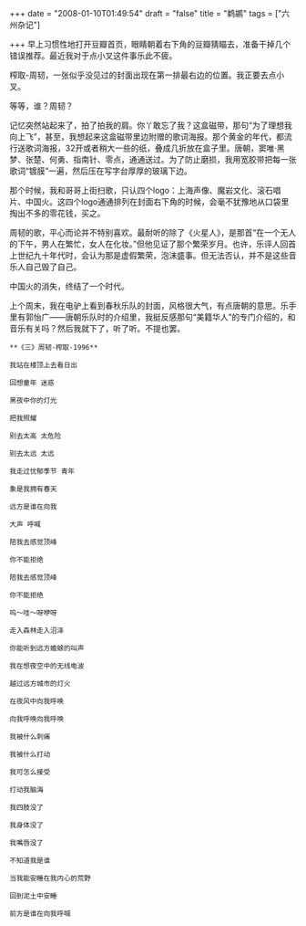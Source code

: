 +++
date = "2008-01-10T01:49:54"
draft = "false"
title = "鹈鹕"
tags = ["六州杂记"]

+++
早上习惯性地打开豆瓣首页，眼睛朝着右下角的豆瓣猜瞄去，准备干掉几个错误推荐。最近我对于点小叉这件事乐此不疲。
  
榨取-周韧，一张似乎没见过的封面出现在第一排最右边的位置。我正要去点小叉。
  
等等，谁？周韧？
  
记忆突然站起来了，拍了拍我的肩。你丫敢忘了我？这盒磁带，那句“为了理想我向上飞”，甚至，我想起来这盒磁带里边附赠的歌词海报。那个黄金的年代，都流行送歌词海报，32开或者稍大一些的纸，叠成几折放在盒子里。唐朝，窦唯·黑梦、张楚、何勇、指南针、零点，通通送过。为了防止磨损，我用宽胶带把每一张歌词“镀膜”一遍，然后压在写字台厚厚的玻璃下边。
  
那个时候，我和哥哥上街扫歌，只认四个logo：上海声像、魔岩文化、滚石唱片、中国火。这四个logo通通排列在封面右下角的时候，会毫不犹豫地从口袋里掏出不多的零花钱，买之。
  
周韧的歌，平心而论并不特别喜欢。最耐听的除了《火星人》，是那首“在一个无人的下午，男人在繁忙，女人在化妆。”但他见证了那个繁荣岁月。也许，乐评人回首上世纪九十年代时，会认为那是虚假繁荣，泡沫盛事。但无法否认，并不是这些音乐人自己毁了自己。
  
中国火的消失，终结了一个时代。
  
上个周末，我在电驴上看到春秋乐队的封面，风格很大气，有点唐朝的意思。乐手里有郭怡广——唐朝乐队时的介绍里，我挺反感那句“美籍华人”的专门介绍的，和音乐有关吗？然后我就下了，听了听。不提也罢。

```
**《三》周韧-榨取-1996**
  
我站在楼顶上去看日出
  
回想童年 迷惑
  
黑夜中你的灯光
  
把我照耀
  
别去太高 太危险
  
别去太远 太远
  
我走过忧郁季节 青年
  
象是我拥有春天
  
远方是谁在向我
  
大声 呼喊
  
陪我去感觉顶峰
  
你不能拒绝
  
陪我去感觉顶峰
  
你不能拒绝
  
呜～哇～呀咿呀
  
走入森林走入沼泽
  
你能听到远方蟾蜍的叫声
  
我在想夜空中的无线电波
  
越过远方城市的灯火
  
在夜风中向我呼唤
  
向我呼唤向我呼唤
  
我被什么刺痛
  
我被什么打动
  
我可怎么接受
  
打动我脑海
  
我四肢没了
  
我身体没了
  
我嘴唇没了
  
不知道我是谁
  
当我能安睡在我内心的荒野
  
回到泥土中安睡
  
前方是谁在向我呼喊
```